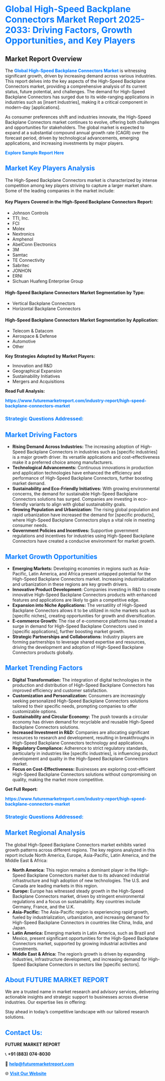 <h1 style="color: #007BFF;">Global High-Speed Backplane Connectors Market Report 2025-2033: Driving Factors, Growth Opportunities, and Key Players</h1>

<section id="overview">
<h2>Market Report Overview</h2>
<p>The <a href="https://www.futuremarketreport.com/industry-report/high-speed-backplane-connectors-market" style="color: #007BFF; text-decoration: none;"><strong>Global High-Speed Backplane Connectors Market</strong></a> is witnessing significant growth, driven by increasing demand across various industries. This report delves into the key aspects of the High-Speed Backplane Connectors market, providing a comprehensive analysis of its current status, future potential, and challenges. The demand for High-Speed Backplane Connectors has surged due to its wide-ranging applications in industries such as [insert industries], making it a critical component in modern-day [applications].</p>
<p>As consumer preferences shift and industries innovate, the High-Speed Backplane Connectors market continues to evolve, offering both challenges and opportunities for stakeholders. The global market is expected to expand at a substantial compound annual growth rate (CAGR) over the forecast period, driven by technological advancements, emerging applications, and increasing investments by major players.</p>
</section>

<section id="overview">
<p><a href="https://www.futuremarketreport.com/request-sample/reportId=82441" style="color: #007BFF; text-decoration: none;"><strong>Explore Sample Report Here</strong></a></p>
</section>

<section id="key-players">
<h2 style="color: #007BFF;">Market Key Players Analysis</h2>
<p>The High-Speed Backplane Connectors market is characterized by intense competition among key players striving to capture a larger market share. Some of the leading companies in the market include:</p>
<h4>Key Players Covered in the High-Speed Backplane Connectors Report:</h4>
<ul><li>Johnson Controls</li><li>TTI, Inc.</li><li>FCI</li><li>Molex</li><li>Nextronics</li><li>Amphenol</li><li>AbelConn Electronics</li><li>3M</li><li>Samtac</li><li>TE Connectivity</li><li>Sabritec</li><li>JONHON</li><li>ERNI</li><li>Sichuan Huafeng Enterprise Group</li></ul>
<h4>High-Speed Backplane Connectors Market Segmentation by Type:</h4>
<ul><li>Vertical Backplane Connectors</li><li>Horizontal Backplane Connectors</li></ul>

<h4>High-Speed Backplane Connectors Market Segmentation by Application:</h4>
<ul><li>Telecom &amp; Datacom</li><li>Aerospace &amp; Defense</li><li>Automotive</li><li>Other</li></ul>
<p><strong>Key Strategies Adopted by Market Players:</strong></p>
<ul>
<li>Innovation and R&D</li>
<li>Geographical Expansion</li>
<li>Sustainability Initiatives</li>
<li>Mergers and Acquisitions</li>
</ul>
</section>

<section>
<p><strong>Read Full Analysis: </strong></p><a href="https://www.futuremarketreport.com/industry-report/high-speed-backplane-connectors-market" style="color: #007BFF; text-decoration: none;"><strong>https://www.futuremarketreport.com/industry-report/high-speed-backplane-connectors-market</strong></a>
<h3 style="color: #007BFF;">Strategic Questions Addressed:</h3>
</section>

<section id="driving-factors">
<h2 style="color: #007BFF;">Market Driving Factors</h2>
<ul>
<li><strong>Rising Demand Across Industries:</strong> The increasing adoption of High-Speed Backplane Connectors in industries such as [specific industries] is a major growth driver. Its versatile applications and cost-effectiveness make it a preferred choice among manufacturers.</li>
<li><strong>Technological Advancements:</strong> Continuous innovations in production and application technologies have enhanced the efficiency and performance of High-Speed Backplane Connectors, further boosting market demand.</li>
<li><strong>Sustainability and Eco-Friendly Initiatives:</strong> With growing environmental concerns, the demand for sustainable High-Speed Backplane Connectors solutions has surged. Companies are investing in eco-friendly variants to align with global sustainability goals.</li>
<li><strong>Growing Population and Urbanization:</strong> The rising global population and rapid urbanization have increased the demand for [specific products], where High-Speed Backplane Connectors plays a vital role in meeting consumer needs.</li>
<li><strong>Government Policies and Incentives:</strong> Supportive government regulations and incentives for industries using High-Speed Backplane Connectors have created a conducive environment for market growth.</li>
</ul>
</section>

<section id="growth-opportunities">
<h2 style="color: #007BFF;">Market Growth Opportunities</h2>
<ul>
<li><strong>Emerging Markets:</strong> Developing economies in regions such as Asia-Pacific, Latin America, and Africa present untapped potential for the High-Speed Backplane Connectors market. Increasing industrialization and urbanization in these regions are key growth drivers.</li>
<li><strong>Innovative Product Development:</strong> Companies investing in R&D to create innovative High-Speed Backplane Connectors products with enhanced features and applications are likely to gain a competitive edge.</li>
<li><strong>Expansion into Niche Applications:</strong> The versatility of High-Speed Backplane Connectors allows it to be utilized in niche markets such as [specific niches], creating opportunities for growth and diversification.</li>
<li><strong>E-commerce Growth:</strong> The rise of e-commerce platforms has created a surge in demand for High-Speed Backplane Connectors used in [specific applications], further boosting market growth.</li>
<li><strong>Strategic Partnerships and Collaborations:</strong> Industry players are forming partnerships to leverage shared expertise and resources, driving the development and adoption of High-Speed Backplane Connectors products globally.</li>
</ul>
</section>

<section id="trending-factors">
<h2 style="color: #007BFF;">Market Trending Factors</h2>
<ul>
<li><strong>Digital Transformation:</strong> The integration of digital technologies in the production and distribution of High-Speed Backplane Connectors has improved efficiency and customer satisfaction.</li>
<li><strong>Customization and Personalization:</strong> Consumers are increasingly seeking personalized High-Speed Backplane Connectors solutions tailored to their specific needs, prompting companies to offer customizable options.</li>
<li><strong>Sustainability and Circular Economy:</strong> The push towards a circular economy has driven demand for recyclable and reusable High-Speed Backplane Connectors solutions.</li>
<li><strong>Increased Investment in R&D:</strong> Companies are allocating significant resources to research and development, resulting in breakthroughs in High-Speed Backplane Connectors technology and applications.</li>
<li><strong>Regulatory Compliance:</strong> Adherence to strict regulatory standards, particularly in industries like [specific industries], is influencing product development and quality in the High-Speed Backplane Connectors market.</li>
<li><strong>Focus on Cost-Effectiveness:</strong> Businesses are exploring cost-efficient High-Speed Backplane Connectors solutions without compromising on quality, making the market more competitive.</li>
</ul>
</section>

<section>
<p><strong>Get Full Report: </strong></p><a href="https://www.futuremarketreport.com/industry-report/high-speed-backplane-connectors-market" style="color: #007BFF; text-decoration: none;"><strong>https://www.futuremarketreport.com/industry-report/high-speed-backplane-connectors-market</strong></a>
<h3 style="color: #007BFF;">Strategic Questions Addressed:</h3>
</section>


<section id="regional-analysis">
<h2 style="color: #007BFF;">Market Regional Analysis</h2>
<p>The global High-Speed Backplane Connectors market exhibits varied growth patterns across different regions. The key regions analyzed in this report include North America, Europe, Asia-Pacific, Latin America, and the Middle East & Africa:</p>
<ul>
<li><strong>North America:</strong> This region remains a dominant player in the High-Speed Backplane Connectors market due to its advanced industrial infrastructure and high adoption of new technologies. The U.S. and Canada are leading markets in this region.</li>
<li><strong>Europe:</strong> Europe has witnessed steady growth in the High-Speed Backplane Connectors market, driven by stringent environmental regulations and a focus on sustainability. Key countries include Germany, France, and the U.K.</li>
<li><strong>Asia-Pacific:</strong> The Asia-Pacific region is experiencing rapid growth, fueled by industrialization, urbanization, and increasing demand for High-Speed Backplane Connectors in countries like China, India, and Japan.</li>
<li><strong>Latin America:</strong> Emerging markets in Latin America, such as Brazil and Mexico, present significant opportunities for the High-Speed Backplane Connectors market, supported by growing industrial activities and investments.</li>
<li><strong>Middle East & Africa:</strong> The region’s growth is driven by expanding industries, infrastructure development, and increasing demand for High-Speed Backplane Connectors in sectors like [specific sectors].</li>
</ul>
</section>

<footer>
<h2 style="color: #007BFF;">About FUTURE MARKET REPORT</h2>
<p>We are a trusted name in market research and advisory services, delivering actionable insights and strategic support to businesses across diverse industries. Our expertise lies in offering:</p>

<p>Stay ahead in today’s competitive landscape with our tailored research solutions.</p>

<h2 style="color: #007BFF;">Contact Us:</h2>
<p><strong>FUTURE MARKET REPORT</strong></p>
<p>📞 <strong>+91 (883) 074-8030</strong></p>
<p>📧 <strong><a href="mailto:help@futuremarketreport.com" style="color: #007BFF;">help@futuremarketreport.com</a></strong></p>
<p>🌐 <strong><a href="https://www.futuremarketreport.com/" style="color: #007BFF;">Visit Our Website</a></strong></p>
</footer>